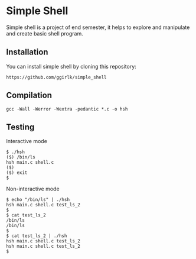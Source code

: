 # Simple Shell

Simple shell is a project of end semester, it helps to explore and manipulate and create basic shell program.

## Installation

You can install simple shell by cloning this repository:
```
https://github.com/ggirlk/simple_shell
```

## Compilation

```
gcc -Wall -Werror -Wextra -pedantic *.c -o hsh
```

## Testing
Interactive mode
```
$ ./hsh
($) /bin/ls
hsh main.c shell.c
($)
($) exit
$
```
Non-interactive mode
```
$ echo "/bin/ls" | ./hsh
hsh main.c shell.c test_ls_2
$
$ cat test_ls_2
/bin/ls
/bin/ls
$
$ cat test_ls_2 | ./hsh
hsh main.c shell.c test_ls_2
hsh main.c shell.c test_ls_2
$

```
